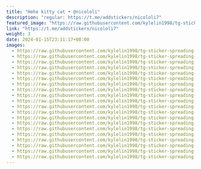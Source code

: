 ```yaml
---
title: "Hehe kitty cat • @nicololi"
description: "regular: https://t.me/addstickers/nicololi7"
featured_image: "https://raw.githubusercontent.com/kylelin1998/tg-sticker-spreading-worldwide-images/main/img/48862c32-4ef0-42bf-9b22-7337234a17b8.jpg"
link: "https://t.me/addstickers/nicololi7"
weight: 3
date: 2024-01-15T23:11:17+08:00
images:
  - https://raw.githubusercontent.com/kylelin1998/tg-sticker-spreading-worldwide-images/main/img/48862c32-4ef0-42bf-9b22-7337234a17b8.jpg
  - https://raw.githubusercontent.com/kylelin1998/tg-sticker-spreading-worldwide-images/main/img/527e6bbe-7244-459c-bfaf-54c7638fa68e.jpg
  - https://raw.githubusercontent.com/kylelin1998/tg-sticker-spreading-worldwide-images/main/img/fc2f322f-6772-4201-a7be-ebfcfedc7c89.jpg
  - https://raw.githubusercontent.com/kylelin1998/tg-sticker-spreading-worldwide-images/main/img/b6c43245-d6b1-4f87-bc81-75f032d1ed04.jpg
  - https://raw.githubusercontent.com/kylelin1998/tg-sticker-spreading-worldwide-images/main/img/895061ca-2b7f-43ed-adca-93ab660b70a2.jpg
  - https://raw.githubusercontent.com/kylelin1998/tg-sticker-spreading-worldwide-images/main/img/79fc682e-5c5f-425c-a256-bbbe11741588.jpg
  - https://raw.githubusercontent.com/kylelin1998/tg-sticker-spreading-worldwide-images/main/img/c15874ad-0d5b-4775-ae23-57e57ef4eecb.jpg
  - https://raw.githubusercontent.com/kylelin1998/tg-sticker-spreading-worldwide-images/main/img/a1acfc02-e7bc-4384-87cc-8f7f869c4cf1.jpg
  - https://raw.githubusercontent.com/kylelin1998/tg-sticker-spreading-worldwide-images/main/img/b020c6b8-c05b-4578-b774-81b2154f7328.jpg
  - https://raw.githubusercontent.com/kylelin1998/tg-sticker-spreading-worldwide-images/main/img/188f6852-5aa8-4e98-abec-7b902ce846fb.jpg
  - https://raw.githubusercontent.com/kylelin1998/tg-sticker-spreading-worldwide-images/main/img/832c948e-2006-48b6-aa42-58074a20f168.jpg
  - https://raw.githubusercontent.com/kylelin1998/tg-sticker-spreading-worldwide-images/main/img/46017b77-ba7a-432e-b96b-fb6a33c102d7.jpg
  - https://raw.githubusercontent.com/kylelin1998/tg-sticker-spreading-worldwide-images/main/img/0410536e-e09d-4e58-aa57-2a3c0d301f4b.jpg
  - https://raw.githubusercontent.com/kylelin1998/tg-sticker-spreading-worldwide-images/main/img/6903176d-9154-4896-a422-861e11a52f26.jpg
  - https://raw.githubusercontent.com/kylelin1998/tg-sticker-spreading-worldwide-images/main/img/e4b615b7-8b8b-45ac-a63c-56e3f63fc574.jpg
  - https://raw.githubusercontent.com/kylelin1998/tg-sticker-spreading-worldwide-images/main/img/9aa8cde7-9547-469a-9f2c-133fbbae130c.jpg
  - https://raw.githubusercontent.com/kylelin1998/tg-sticker-spreading-worldwide-images/main/img/c16a49fe-4559-404d-8ff1-435b41a74fe6.jpg
  - https://raw.githubusercontent.com/kylelin1998/tg-sticker-spreading-worldwide-images/main/img/7fba8a01-d0c0-4110-889c-3332fdea1d74.jpg
  - https://raw.githubusercontent.com/kylelin1998/tg-sticker-spreading-worldwide-images/main/img/63dc8428-d8c0-4af9-af4f-9a5af8c72693.jpg
  - https://raw.githubusercontent.com/kylelin1998/tg-sticker-spreading-worldwide-images/main/img/7547c475-30e8-4d93-8a11-5c37ef6e606b.jpg
---
```

